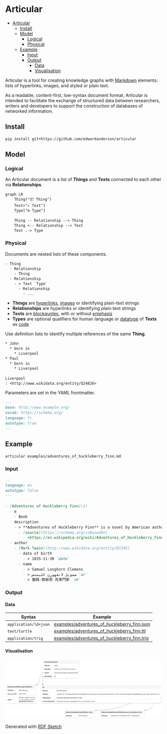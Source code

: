 # Articular

- [Articular](#articular)
  - [Install](#install)
  - [Model](#model)
    - [Logical](#logical)
    - [Physical](#physical)
  - [Example](#example)
    - [Input](#input)
    - [Output](#output)
      - [Data](#data)
      - [Visualisation](#visualisation)

Articular is a tool for creating knowledge graphs with [Markdown](https://daringfireball.net/projects/markdown/) elements: lists of hyperlinks, images, and styled or plain text.

As a readable, content-first, low-syntax document format, Articular is intended to facilitate the exchange of structured data between researchers, writers and developers to support the construction of databases of networked information.

## Install

```bash
pip install git+https://github.com/edwardanderson/articular
```

## Model

### Logical

An Articular document is a list of **Things** and **Texts** connected to each other via **Relationships**.

```mermaid
graph LR
    Thing("📦 Thing")
    Text>"✏️ Text"]
    Type["⚙️ Type"]

    Thing -- Relationship --> Thing
    Thing <-- Relationship --> Text
    Text .-> Type
```

### Physical

Documents are nested lists of these components.

```text
- Thing
  - Relationship
    - Thing
  - Relationship
    - > Text `Type`
      - Relationship
        - ...
```

* **Things** are [hyperlinks](https://www.markdownguide.org/basic-syntax/#links), [images](https://www.markdownguide.org/basic-syntax/#images-1) or identifying plain-text strings
* **Relationships** are hyperlinks or identifying plain-text strings
* **Texts** are [blockquotes](https://www.markdownguide.org/basic-syntax/#blockquotes-1), with or without [emphasis](https://www.markdownguide.org/basic-syntax/#emphasis)
* **Types** are optional qualifiers for human language or [datatype](https://www.w3.org/TR/2014/REC-rdf11-concepts-20140225/#section-Datatypes) of **Texts** as [code](https://www.markdownguide.org/basic-syntax/#code)

Use definition lists to identify multiple references of the same **Thing**.

```text
* John
  * born in
    * Liverpool
* Paul
  * born in
    * Liverpool

Liverpool
: <http://www.wikidata.org/entity/Q24826>
```

Parameters are set in the YAML frontmatter.

```markdown
---
base: http://www.example.org/
vocab: https://schema.org/
language: fr
autotype: true
---
```

## Example

```bash
articular examples/adventures_of_huckleberry_finn.md
```

### Input

```markdown
---
language: en
autotype: false
---

- [Adventures of Huckleberry Finn](1)
  - a
    - Book
  - description
    - > **Adventures of Huckleberry Finn** is a novel by American author [Mark Twain](https://en.wikipedia.org/wiki/Mark_Twain).
      - [source](https://schema.org/isBasedOn)
        - <https://en.wikipedia.org/wiki/Adventures_of_Huckleberry_Finn>
  - author
    - [Mark Twain](http://www.wikidata.org/entity/Q7245)
      - date of birth
        - > 1835-11-30 `date`
      - name
        - > Samuel Longhorn Clemens
        - > صمويل لانغهورن كليمنس `ar`
        - > 塞姆·朗赫恩·克莱門斯 `zh`
```

### Output

#### Data

| Syntax                | Example |
|-----------------------|----------------------------------------------------------------------------------------------|
| `application/ld+json` | [examples/adventures_of_huckleberry_finn.json](examples/adventures_of_huckleberry_finn.json) |
| `text/turtle`         | [examples/adventures_of_huckleberry_finn.ttl](examples/adventures_of_huckleberry_finn.ttl)   |
| `application/trig`    | [examples/adventures_of_huckleberry_finn.trig](examples/adventures_of_huckleberry_finn.trig) |

#### Visualisation

![Visualisation](examples/adventures_of_huckleberry_finn.png)

Generated with [RDF Sketch](https://sketch.zazuko.com/)

